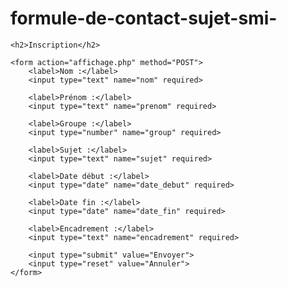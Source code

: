 # formule-de-contact-sujet-smi-
<!DOCTYPE html> 
<html lang="fr"> 
<head> 
    <meta charset="UTF-8"> 
    <title>Inscription formul smi s6</title>   
    <link rel="stylesheet" href="style.css">
</head> 
<body> 

    <h2>Inscription</h2> 

    <form action="affichage.php" method="POST"> 
        <label>Nom :</label> 
        <input type="text" name="nom" required> 

        <label>Prénom :</label> 
        <input type="text" name="prenom" required> 

        <label>Groupe :</label> 
        <input type="number" name="group" required> 

        <label>Sujet :</label> 
        <input type="text" name="sujet" required> 

        <label>Date début :</label> 
        <input type="date" name="date_debut" required> 

        <label>Date fin :</label> 
        <input type="date" name="date_fin" required> 

        <label>Encadrement :</label> 
        <input type="text" name="encadrement" required> 

        <input type="submit" value="Envoyer"> 
        <input type="reset" value="Annuler"> 
    </form> 

</body> 
</html>
